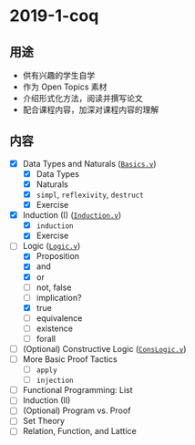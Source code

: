 # 2019-1-coq

## 用途
- 供有兴趣的学生自学
- 作为 Open Topics 素材
- 介绍形式化方法，阅读并撰写论文
- 配合课程内容，加深对课程内容的理解

## 内容 
- [x] Data Types and Naturals ([`Basics.v`](https://github.com/hengxin/problem-solving-class-coq/blob/master/2019-1-coq/Basics.v))
  - [x] Data Types
  - [x] Naturals
  - [x] `simpl`, `reflexivity`, `destruct`
  - [x] Exercise
- [x] Induction (I) ([`Induction.v`](https://github.com/hengxin/problem-solving-class-coq/blob/master/2019-1-coq/Induction.v))
  - [x] `induction`
  - [x] Exercise
- [ ] Logic ([`Logic.v`](https://github.com/hengxin/problem-solving-class-coq/blob/master/2019-1-coq/Logic.v))
  - [x] Proposition
  - [x] and
  - [x] or
  - [ ] not, false
  - [ ] implication?
  - [x] true
  - [ ] equivalence
  - [ ] existence
  - [ ] forall
- [ ] (Optional) Constructive Logic ([`ConsLogic.v`]())
- [ ] More Basic Proof Tactics
  - [ ] `apply`
  - [ ] `injection`
- [ ] Functional Programming: List
- [ ] Induction (II)
- [ ] (Optional) Program vs. Proof 
- [ ] Set Theory
- [ ] Relation, Function, and Lattice